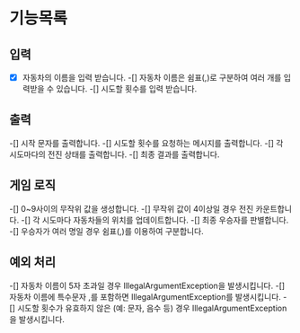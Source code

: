 # 기능목록

## 입력
-[x] 자동차의 이름을 입력 받습니다.
-[] 자동차 이름은 쉼표(,)로 구분하여 여러 개를 입력받을 수 있습니다.
-[] 시도할 횟수를 입력 받습니다.

## 출력
-[] 시작 문자를 출력합니다.
-[] 시도할 횟수를 요청하는 메시지를 출력합니다.
-[] 각 시도마다의 전진 상태를 출력합니다.
-[] 최종 결과를 출력합니다.

## 게임 로직
-[] 0~9사이의 무작위 값을 생성합니다.
-[] 무작위 값이 4이상일 경우 전진 카운트합니다.
-[] 각 시도마다 자동차들의 위치를 업데이트합니다.
-[] 최종 우승자를 판별합니다.
-[] 우승자가 여러 명일 경우 쉼표(,)를 이용하여 구분합니다.

## 예외 처리
-[] 자동차 이름이 5자 초과일 경우 IllegalArgumentException을 발생시킵니다.
-[] 자동차 이름에 특수문자 ,를 포함하면 IllegalArgumentException를 발생시킵니다.
-[] 시도할 횟수가 유효하지 않은 (예: 문자, 음수 등) 경우 IllegalArgumentException을 발생시킵니다.